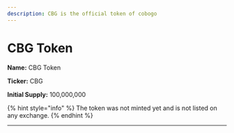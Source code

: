 ```yaml
---
description: CBG is the official token of cobogo
---
```


# CBG Token

**Name:** CBG Token

**Ticker:** CBG

**Initial Supply:** 100,000,000

{% hint style="info" %}
The token was not minted yet and is not listed on any exchange.
{% endhint %}



****
